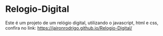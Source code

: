 # Relogio-Digital
Este é um projeto de um relógio digital, utilizando o javascript, html e css, confira no link: https://jaironrodrigo.github.io/Relogio-Digital/

